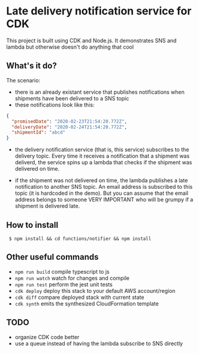 # Late delivery notification service for CDK
This project is built using CDK and Node.js. It demonstrates SNS and lambda but otherwise doesn't do anything that cool

## What's it do?
The scenario:

- there is an already existant service that publishes notifications when shipments have been delivered to a SNS topic
- these notifications look like this:

```json
{
  "promisedDate": "2020-02-23T21:54:20.772Z",
  "deliveryDate": "2020-02-24T21:54:20.772Z",
  "shipmentId": "abcd" 
}
```

- the delivery notification service (that is, this service) subscribes to the delivery topic. Every time it receives a notification that a shipment was deliverd, the service spins up a lambda that checks if the shipment was delivered on time.

- if the shipment was not delivered on time, the lambda publishes a late notification to another SNS topic. An email address is subscribed to this topic (it is hardcoded in the demo). But you can assume that the email address belongs to someone VERY IMPORTANT who will be grumpy if a shipment is delivered late.

## How to install
` $ npm install && cd functions/notifier && npm install`

## Other useful commands

 * `npm run build`   compile typescript to js
 * `npm run watch`   watch for changes and compile
 * `npm run test`    perform the jest unit tests
 * `cdk deploy`      deploy this stack to your default AWS account/region
 * `cdk diff`        compare deployed stack with current state
 * `cdk synth`       emits the synthesized CloudFormation template

 ## TODO
 - organize CDK code better
 - use a queue instead of having the lambda subscribe to SNS directly
